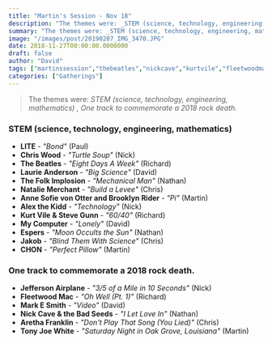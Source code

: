 ```yaml
---
title: "Martin's Session - Nov 18"
description: "The themes were: _STEM (science, technology, engineering, mathematics) , One track to commemorate a 2018 rock death._"
summary: "The themes were: _STEM (science, technology, engineering, mathematics) , One track to commemorate a 2018 rock death._"
image: "/images/post/20190207_IMG_3470.JPG"
date: 2018-11-27T00:00:00.0000000
draft: false
author: "David"
tags: ["martinssession","thebeatles","nickcave","kurtvile","fleetwoodmac","tonyjoewhite","jeffersonairplane","jakob","mycomputer","laurieanderson","arethafranklin","chon","espers","nataliemerchant","lite","chriswood","stevegunn","markesmith","alexthekidd","brooklynrider","thefolkimplosion","annesofievonotter"]
categories: ["Gatherings"]
---
```

> The themes were: _STEM (science, technology, engineering, mathematics) , One track to commemorate a 2018 rock death._
### STEM (science, technology, engineering, mathematics) 
- **LITE** - _"Bond"_ (Paul)
- **Chris Wood** - _"Turtle Soup"_ (Nick)
- **The Beatles** - _"Eight Days A Week"_ (Richard)
- **Laurie Anderson** - _"Big Science"_ (David)
- **The Folk Implosion** - _"Mechanical Man"_ (Nathan)
- **Natalie Merchant** - _"Build a Levee"_ (Chris)
- **Anne Sofie von Otter and Brooklyn Rider** - _"Pi"_ (Martin)
- **Alex the Kidd** - _"Technology"_ (Nick)
- **Kurt Vile & Steve Gunn** - _"60/40"_ (Richard)
- **My Computer** - _"Lonely"_ (David)
- **Espers** - _"Moon Occults the Sun"_ (Nathan)
- **Jakob** - _"Blind Them With Science"_ (Chris)
- **CHON** - _"Perfect Pillow"_ (Martin)
### One track to commemorate a 2018 rock death.
- **Jefferson Airplane** - _"3/5 of a Mile in 10 Seconds"_ (Nick)
- **Fleetwood Mac** - _"Oh Well (Pt. 1)"_ (Richard)
- **Mark E Smith** - _"Video"_ (David)
- **Nick Cave & the Bad Seeds** - _"I Let Love In"_ (Nathan)
- **Aretha Franklin** - _"Don't Play That Song (You Lied)"_ (Chris)
- **Tony Joe White** - _"Saturday Night in Oak Grove, Louisiana"_ (Martin)
